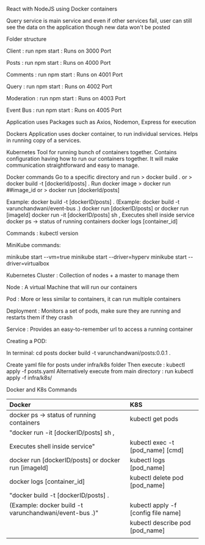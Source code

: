 React with NodeJS using Docker containers

Query service is main service and even if other services fail, user can still see the data on the application though new data won't be posted

Folder structure

Client : run npm start : Runs on 3000 Port

Posts : run npm start : Runs on 4000 Port

Comments : run npm start : Runs on 4001 Port

Query : run npm start : Runs on 4002 Port

Moderation : run npm start : Runs on 4003 Port

Event Bus : run npm start : Runs on 4005 Port

Application uses Packages such as Axios, Nodemon, Express for execution

Dockers
Application uses docker container, to run individual services. Helps in running copy of a services.

Kubernetes
Tool for running bunch of containers together. Contains configuration having how to run our containers together.
It will make communication straightforward and easy to manage.

Docker commands
Go to a specific directory and run > docker build . or > docker build -t [dockerId/posts] .
Run docker image > docker run ##image_id or > docker run [dockerId/posts]

Example:
docker build -t [dockerID/posts] . (Example: docker build -t varunchandwani/event-bus .)
docker run [dockerID/posts] or docker run [imageId]
docker run -it [dockerID/posts] sh , Executes shell inside service
docker ps -> status of running containers
docker logs [container_id]

Commands :
kubectl version

MiniKube commands:

minikube start --vm=true
minikube start --driver=hyperv
minikube start --driver=virtualbox

Kubernetes Cluster : Collection of nodes + a master to manage them

Node : A virtual Machine that will run our containers

Pod : More or less similar to containers, it can run multiple containers

Deployment : Monitors a set of pods, make sure they are running and restarts them if they crash

Service : Provides an easy-to-remember url to access a running container

Creating a POD:

In terminal:
cd posts
docker build -t varunchandwani/posts:0.0.1 .

Create yaml file for posts under infra/k8s folder
Then execute : kubectl apply -f posts.yaml
Alternatively execute from main directory : run kubectl apply -f infra/k8s/

Docker and K8s Commands

| Docker                                                 | K8S                                 |
| :----------------------------------------------------- | :---------------------------------- |
| docker ps -> status of running containers              | kubectl get pods                    |
| "docker run -it [dockerID/posts] sh ,                  |                                     |
| Executes shell inside service"                         | kubectl exec -t [pod_name] [cmd]    |
| docker run [dockerID/posts] or docker run [imageId]    | kubectl logs [pod_name]             |
| docker logs [container_id]                             | kubectl delete pod [pod_name]       |
| "docker build -t [dockerID/posts] .                    |                                     |
| (Example: docker build -t varunchandwani/event-bus .)" | kubectl apply -f [config file name] |
|                                                        | kubectl describe pod [pod_name]     |
|                                                        |                                     |
